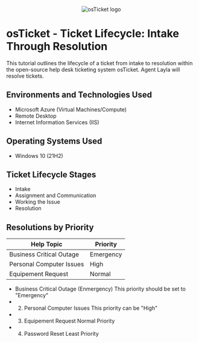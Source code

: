 <p align="center">
<img src="https://i.imgur.com/Clzj7Xs.png" alt="osTicket logo"/>
</p>

<h1>osTicket - Ticket Lifecycle: Intake Through Resolution</h1>
This tutorial outlines the lifecycle of a ticket from intake to resolution within the open-source help desk ticketing system osTicket. Agent Layla will resolve tickets.<br />

<h2>Environments and Technologies Used</h2>

- Microsoft Azure (Virtual Machines/Compute)
- Remote Desktop
- Internet Information Services (IIS)

<h2>Operating Systems Used </h2>

- Windows 10</b> (21H2)

<h2>Ticket Lifecycle Stages</h2>


- Intake
- Assignment and Communication
- Working the Issue
- Resolution

<h2>Resolutions by Priority</h2>

Help Topic  | Priority
------------- | -------------
Business Critical Outage  | Emergency
Personal Computer Issues  | High
Equipement Request        | Normal


- Business Critical Outage (Enmergency)
This priority should be set to "Emergency"
- 2. Personal Computer Issues
This priority can be "High"
- 3. Equipement Request
Normal Priority
- 4. Password Reset
Least Priority


